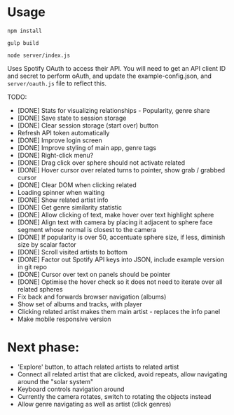 # Usage

`npm install`

`gulp build`

`node server/index.js`

Uses Spotify OAuth to access their API. You will need to get an API client ID and secret to perform oAuth,
and update the example-config.json, and `server/oauth.js` file to reflect this.


TODO:
- [DONE] Stats for visualizing relationships - Popularity, genre share
- [DONE] Save state to session storage
- [DONE] Clear session storage (start over) button
- Refresh API token automatically
- [DONE] Improve login screen
- [DONE] Improve styling of main app, genre tags
- [DONE] Right-click menu?
- [DONE] Drag click over sphere should not activate related
- [DONE] Hover cursor over related turns to pointer, show grab / grabbed cursor
- [DONE] Clear DOM when clicking related
- Loading spinner when waiting
- [DONE] Show related artist info
- [DONE] Get genre similarity statistic
- [DONE] Allow clicking of text, make hover over text highlight sphere
- [DONE] Align text with camera by placing it adjacent to sphere face segment whose normal is closest to the camera
- [DONE] If popularity is over 50, accentuate sphere size, if less, diminish size by scalar factor
- [DONE] Scroll visited artists to bottom
- [DONE] Factor out Spotify API keys into JSON, include example version in git repo
- [DONE] Cursor over text on panels should be pointer
- [DONE] Optimise the hover check so it does not need to iterate over all related spheres
- Fix back and forwards browser navigation (albums)
- Show set of albums and tracks, with player
- Clicking related artist makes them main artist - replaces the info panel
- Make mobile responsive version

# Next phase:
- 'Explore' button, to attach related artists to related artist
- Connect all related artist that are clicked, avoid repeats, allow navigating around
the "solar system"
- Keyboard controls navigation around
- Currently the camera rotates, switch to rotating the objects instead
- Allow genre navigating as well as artist (click genres)

